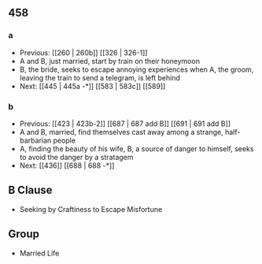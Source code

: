 ## 458
### a
- Previous: [[260 | 260b]] [[326 | 326-1]] 
- A and B, just married, start by train on their honeymoon
- B, the bride, seeks to escape annoying experiences when A, the groom, leaving the train to send a telegram, is left behind
- Next: [[445 | 445a -*]] [[583 | 583c]] [[589]] 

### b
- Previous: [[423 | 423b-2]] [[687 | 687 add B]] [[691 | 691 add B]] 
- A and B, married, find themselves cast away among a strange, half-barbarian people
- A, finding the beauty of his wife, B, a source of danger to himself, seeks to avoid the danger by a stratagem
- Next: [[436]] [[688 | 688 -*]] 

## B Clause
- Seeking by Craftiness to Escape Misfortune

## Group
- Married Life

